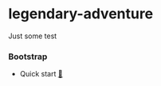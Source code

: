 # legendary-adventure
Just some test

### Bootstrap
- Quick start [🔗](https://getbootstrap.com/docs/5.3/getting-started/introduction/)
